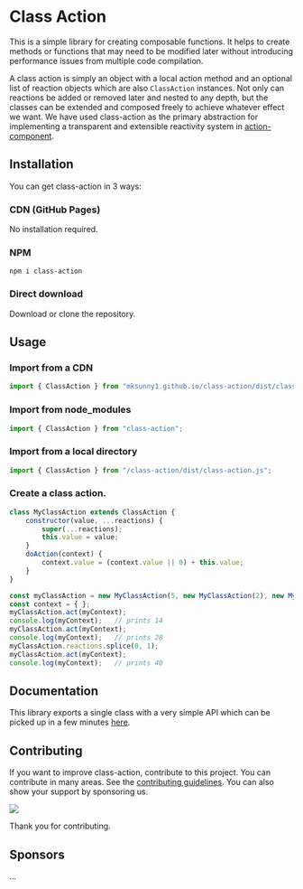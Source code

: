 # Class Action

This is a simple library for creating composable functions. It helps to create methods or functions that may need to be modified later without introducing performance issues from multiple code compilation. 

A class action is simply an object with a local action method and an optional list of reaction objects which are also `ClassAction` instances. Not only can reactions be added or removed later and nested to any depth, but the classes can be extended and composed freely to achieve whatever effect we want. We have used class-action as the primary abstraction for implementing a transparent and extensible reactivity system in [action-component](https://github.com/mksunny1/action-component).


## Installation

You can get class-action in 3 ways:

### CDN (GitHub Pages)

No installation required. 

### NPM

`npm i class-action`

### Direct download

Download or clone the repository. 


## Usage

### Import from a CDN
```js
import { ClassAction } from "mksunny1.github.io/class-action/dist/class-action.js";
```

### Import from node_modules

```js
import { ClassAction } from "class-action";
```

### Import from a local directory

```js
import { ClassAction } from "/class-action/dist/class-action.js";
```

### Create a class action.

```js
class MyClassAction extends ClassAction {
    constructor(value, ...reactions) {
        super(...reactions);
        this.value = value;
    }
    doAction(context) {
        context.value = (context.value || 0) + this.value;
    }
}

const myClassAction = new MyClassAction(5, new MyClassAction(2), new MyClassAction(7));
const context = { };
myClassAction.act(myContext);
console.log(myContext);   // prints 14
myClassAction.act(myContext);
console.log(myContext);   // prints 28
myClassAction.reactions.splice(0, 1);
myClassAction.act(myContext);
console.log(myContext);   // prints 40
```


## Documentation

This library exports a single class with a very simple API which can be picked up in a few minutes [here](./docs//api/classes/ClassAction.md).


## Contributing

If you want to improve class-action, contribute to this project. You can contribute in many areas. See the [contributing guidelines](./CONTRIBUTING.md). You can also show your support by sponsoring us.

[![](https://www.paypalobjects.com/en_GB/i/btn/btn_donate_LG.gif)](https://www.paypal.com/donate/?hosted_button_id=S2ZW3RJSDHASW)

Thank you for contributing.


## Sponsors

...

